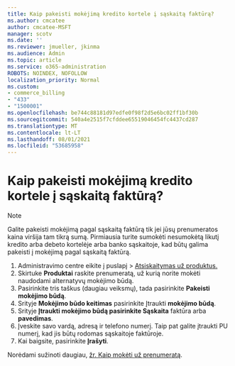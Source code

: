 ```yaml
---
title: Kaip pakeisti mokėjimą kredito kortele į sąskaitą faktūrą?
ms.author: cmcatee
author: cmcatee-MSFT
manager: scotv
ms.date: ''
ms.reviewer: jmueller, jkinma
ms.audience: Admin
ms.topic: article
ms.service: o365-administration
ROBOTS: NOINDEX, NOFOLLOW
localization_priority: Normal
ms.custom:
- commerce_billing
- "433"
- "1500001"
ms.openlocfilehash: be744c88181d97edfe0f98f2d5e6bc02ff1bf30b
ms.sourcegitcommit: 540a4e2515f7cfddee65519046454fc4437cd287
ms.translationtype: MT
ms.contentlocale: lt-LT
ms.lasthandoff: 08/01/2021
ms.locfileid: "53685958"
---
```

# <a name="how-do-i-change-from-credit-card-payments-to-invoice"></a>Kaip pakeisti mokėjimą kredito kortele į sąskaitą faktūrą?

> [!NOTE]
> Galite pakeisti mokėjimą pagal sąskaitą faktūrą tik jei jūsų prenumeratos kaina viršija tam tikrą sumą. Pirmiausia turite sumokėti nesumokėtą likutį kredito arba debeto kortelėje arba banko sąskaitoje, kad būtų galima pakeisti į mokėjimą pagal sąskaitą faktūrą.

1. Administravimo centre eikite į puslapį  >  [Atsiskaitymas už produktus.](https://go.microsoft.com/fwlink/p/?linkid=842054)
2. Skirtuke **Produktai** raskite prenumeratą, už kurią norite mokėti naudodami alternatyvų mokėjimo būdą.
3. Pasirinkite tris taškus (daugiau veiksmų), tada pasirinkite **Pakeisti mokėjimo būdą**.
4. Srityje **Mokėjimo būdo keitimas** pasirinkite Įtraukti **mokėjimo būdą**.
5. Srityje **Įtraukti mokėjimo būdą pasirinkite Sąskaita** faktūra arba **pavedimas**.
6. Įveskite savo vardą, adresą ir telefono numerį. Taip pat galite įtraukti PU numerį, kad jis būtų rodomas sąskaitoje faktūroje.
7. Kai baigsite, pasirinkite **Įrašyti**.

Norėdami sužinoti daugiau, [žr. Kaip mokėti už prenumeratą](/microsoft-365/commerce/billing-and-payments/pay-for-your-subscription).